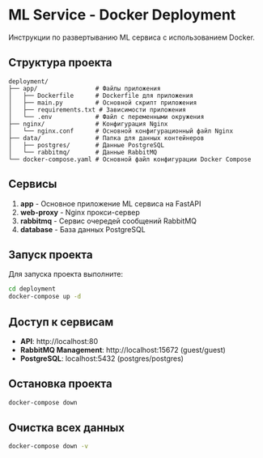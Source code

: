 # ML Service - Docker Deployment

Инструкции по развертыванию ML сервиса с использованием Docker.

## Структура проекта

```
deployment/
├── app/                # Файлы приложения
│   ├── Dockerfile      # Dockerfile для приложения
│   ├── main.py         # Основной скрипт приложения
│   ├── requirements.txt # Зависимости приложения
│   └── .env            # Файл с переменными окружения
├── nginx/              # Конфигурация Nginx
│   └── nginx.conf      # Основной конфигурационный файл Nginx
├── data/               # Папка для данных контейнеров
│   ├── postgres/       # Данные PostgreSQL
│   └── rabbitmq/       # Данные RabbitMQ
└── docker-compose.yaml # Основной файл конфигурации Docker Compose
```

## Сервисы

1. **app** - Основное приложение ML сервиса на FastAPI
2. **web-proxy** - Nginx прокси-сервер
3. **rabbitmq** - Сервис очередей сообщений RabbitMQ
4. **database** - База данных PostgreSQL

## Запуск проекта

Для запуска проекта выполните:

```bash
cd deployment
docker-compose up -d
```

## Доступ к сервисам

- **API**: http://localhost:80
- **RabbitMQ Management**: http://localhost:15672 (guest/guest)
- **PostgreSQL**: localhost:5432 (postgres/postgres)

## Остановка проекта

```bash
docker-compose down
```

## Очистка всех данных

```bash
docker-compose down -v
``` 